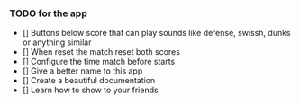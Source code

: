 ### TODO for the app

- [] Buttons below score that can play sounds like defense, swissh, dunks or anything similar
- [] When reset the match reset both scores
- [] Configure the time match before starts
- [] Give a better name to this app
- [] Create a beautiful documentation
- [] Learn how to show to your friends
